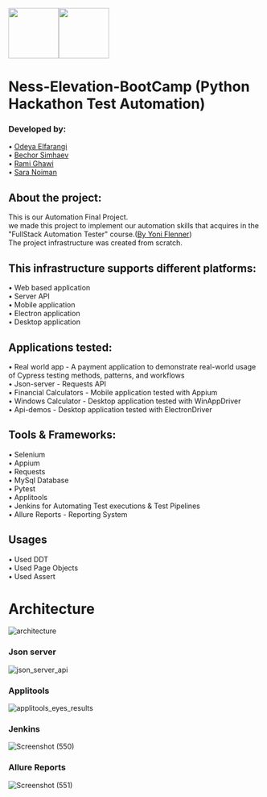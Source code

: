 </br> 
 <div style="display: flex;">
 <img  style="width: 100px; height:100px;" src="https://media-exp1.licdn.com/dms/image/C4D0BAQHHoy2390q_hA/company-logo_200_200/0/1634044285325?e=1646265600&v=beta&t=f7VKWSC1Yf27z42qw0GG1WVZOp8dyP5Ss4GocxCH-rw">
<img  style="width: 100px; height:100px;" src="https://media-exp1.licdn.com/dms/image/C4E0BAQGmkN91YLXdzA/company-logo_200_200/0/1595238232969?e=1646265600&v=beta&t=vTRjKo_ixni1msBrQd9RCKHbKzfTJov8bLzCqbY0VAA">
 </div>
 <h1> Ness-Elevation-BootCamp (Python Hackathon Test Automation)</h1>

### Developed by:
• [Odeya Elfarangi](https://github.com/odeyaElfarangi)<br/>
• [Bechor Simhaev](https://github.com/bechor25)<br/>
• [Rami Ghawi](https://github.com/ramighawi)<br/>
• [Sara Noiman](https://github.com/Snoiman0047)

## About the project:

This is our Automation Final Project.</br>
we made this project to implement our automation skills that acquires in the "FullStack Automation Tester" course.([By Yoni Flenner](https://atidcollege.co.il/))</br>
The project infrastructure was created from scratch.</br>

## This infrastructure supports different platforms:
• Web based application<br/>
• Server API<br/>
• Mobile application<br/>
• Electron application<br/>
• Desktop application<br/>

## Applications tested:
• Real world app - A payment application to demonstrate real-world usage of Cypress testing methods, patterns, and workflows<br/>
• Json-server - Requests API<br/>
• Financial Calculators - Mobile application tested with Appium<br/>
• Windows Calculator - Desktop application tested with WinAppDriver<br/>
• Api-demos -  Desktop application tested with ElectronDriver<br/>

## Tools & Frameworks:
• Selenium <br/>
• Appium<br/>
• Requests<br/>
• MySql Database<br/>
• Pytest<br/>
• Applitools<br/>
• Jenkins for Automating Test executions & Test Pipelines<br/>
• Allure Reports - Reporting System<br/>

## Usages
•   Used DDT<br/>
•   Used Page Objects <br/>
•   Used Assert<br/>

# Architecture
![architecture](https://user-images.githubusercontent.com/48318320/147590746-336ff385-c3ca-4ce0-93aa-081f0ad1abbf.png)
### Json server
![json_server_api](https://user-images.githubusercontent.com/48318320/147586689-02be96a5-0cf8-44c2-8656-6024a5c4f771.png)
### Applitools
![applitools_eyes_results](https://user-images.githubusercontent.com/48318320/147589798-47b58287-da75-4812-9e5c-e3abb7d2a81c.png)
### Jenkins
![Screenshot (550)](https://user-images.githubusercontent.com/48318320/147591390-1c7373df-1271-4d57-9eab-48f9924b42fc.png)
### Allure Reports
![Screenshot (551)](https://user-images.githubusercontent.com/48318320/147591356-6f47c1b5-fbaf-41a1-bede-ebfe4c34019e.png)
